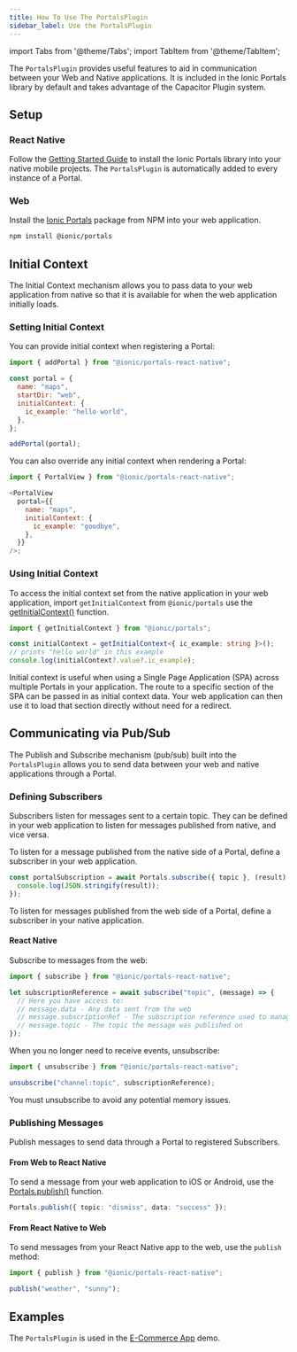 ```yaml
---
title: How To Use The PortalsPlugin
sidebar_label: Use the PortalsPlugin
---
```


import Tabs from '@theme/Tabs';
import TabItem from '@theme/TabItem';

The `PortalsPlugin` provides useful features to aid in communication between your Web and Native applications. It is included in the Ionic Portals library by default and takes advantage of the Capacitor Plugin system.

## Setup

### React Native

Follow the [Getting Started Guide](../guide) to install the Ionic Portals library into your native mobile projects. The `PortalsPlugin` is automatically added to every instance of a Portal.

### Web

Install the [Ionic Portals](https://www.npmjs.com/package/@ionic/portals) package from NPM into your web application.

```bash
npm install @ionic/portals
```

## Initial Context

The Initial Context mechanism allows you to pass data to your web application from native so that it is available for when the web application initially loads.

### Setting Initial Context

You can provide initial context when registering a Portal:

```javascript
import { addPortal } from "@ionic/portals-react-native";

const portal = {
  name: "maps",
  startDir: "web",
  initialContext: {
    ic_example: "hello world",
  },
};

addPortal(portal);
```

You can also override any initial context when rendering a Portal:

```javascript
import { PortalView } from "@ionic/portals-react-native";

<PortalView
  portal={{
    name: "maps",
    initialContext: {
      ic_example: "goodbye",
    },
  }}
/>;
```

### Using Initial Context

To access the initial context set from the native application in your web application, import `getInitialContext` from `@ionic/portals` use the [getInitialContext()](../../portals-plugin#getinitialcontext) function.

```typescript
import { getInitialContext } from "@ionic/portals";

const initialContext = getInitialContext<{ ic_example: string }>();
// prints "hello world" in this example
console.log(initialContext?.value?.ic_example);
```

Initial context is useful when using a Single Page Application (SPA) across multiple Portals in your application. The route to a specific section of the SPA can be passed in as initial context data. Your web application can then use it to load that section directly without need for a redirect.

## Communicating via Pub/Sub

The Publish and Subscribe mechanism (pub/sub) built into the `PortalsPlugin` allows you to send data between your web and native applications through a Portal.

### Defining Subscribers

Subscribers listen for messages sent to a certain topic. They can be defined in your web application to listen for messages published from native, and vice versa.

To listen for a message published from the native side of a Portal, define a subscriber in your web application.

```typescript
const portalSubscription = await Portals.subscribe({ topic }, (result) => {
  console.log(JSON.stringify(result));
});
```

To listen for messages published from the web side of a Portal, define a subscriber in your native application.

#### React Native

Subscribe to messages from the web:

```javascript
import { subscribe } from "@ionic/portals-react-native";

let subscriptionReference = await subscribe("topic", (message) => {
  // Here you have access to:
  // message.data - Any data sent from the web
  // message.subscriptionRef - The subscription reference used to manage the lifecycle of the subscription
  // message.topic - The topic the message was published on
});
```

When you no longer need to receive events, unsubscribe:

```javascript
import { unsubscribe } from "@ionic/portals-react-native";

unsubscribe("channel:topic", subscriptionReference);
```

You must unsubscribe to avoid any potential memory issues.

### Publishing Messages

Publish messages to send data through a Portal to registered Subscribers.

#### From Web to React Native

To send a message from your web application to iOS or Android, use the [Portals.publish()](../../portals-plugin#publish) function.

```typescript
Portals.publish({ topic: "dismiss", data: "success" });
```

#### From React Native to Web

To send messages from your React Native app to the web, use the `publish` method:

```javascript
import { publish } from "@ionic/portals-react-native";

publish("weather", "sunny");
```

## Examples

The `PortalsPlugin` is used in the [E-Commerce App](../examples/ecommerce-react-native) demo.

